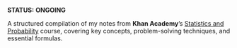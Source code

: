 **STATUS:** __ONGOING__

A structured compilation of my notes from **Khan Academy**’s [Statistics and Probability](https://www.khanacademy.org/math/statistics-probability) course, covering key concepts, problem-solving techniques, and essential formulas.